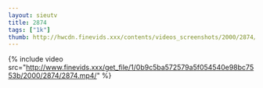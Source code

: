 ```yaml
--- 
layout: sieutv
title: 2874
tags: ["1k"]
thumb: http://hwcdn.finevids.xxx/contents/videos_screenshots/2000/2874/preview.mp4.jpg
---
```

{% include video src="http://www.finevids.xxx/get_file/1/0b9c5ba572579a5f054540e98bc7553b/2000/2874/2874.mp4/" %} 
